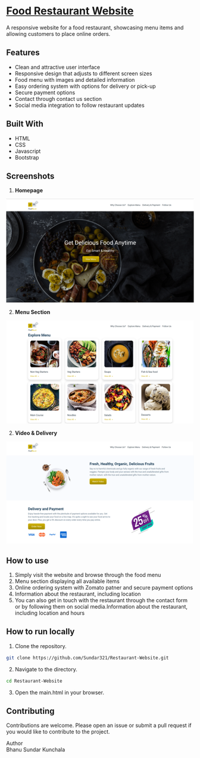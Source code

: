 # [Food Restaurant Website](https://restaurant-website-bhanu.vercel.app/)
A responsive website for a food restaurant, showcasing menu items and allowing customers to place online orders.

## Features
* Clean and attractive user interface
* Responsive design that adjusts to different screen sizes
* Food menu with images and detailed information
* Easy ordering system with options for delivery or pick-up
* Secure payment options
* Contact through contact us section  
* Social media integration to follow restaurant updates

## Built With
* HTML 
* CSS
* Javascript 
* Bootstrap

## Screenshots
1. **Homepage**  


![image](https://github.com/Sundar321/Restaurant-Website/blob/main/Screenshots/Homepage.png)

2. **Menu Section**  


![image](https://github.com/Sundar321/Restaurant-Website/blob/main/Screenshots/menu%20Section.png)

2. **Video & Delivery**  


![image](https://github.com/Sundar321/Restaurant-Website/blob/main/Screenshots/Video%20and%20Order%20Section.png)


## How to use  
1. Simply visit the website and browse through the food menu    
2. Menu section displaying all available items  
3. Online ordering system with Zomato patner and secure payment options  
4. Information about the restaurant, including location   
5. You can also get in touch with the restaurant through the contact form or by following them on social media.Information about the restaurant, including location and hours    

## How to run locally
1. Clone the repository.  
```bash
git clone https://github.com/Sundar321/Restaurant-Website.git
```

2. Navigate to the directory.
```bash
cd Restaurant-Website

```

3. Open the main.html in your browser.

## Contributing 
Contributions are welcome. Please open an issue or submit a pull request if you would like to contribute to the project.


Author  
Bhanu Sundar Kunchala



